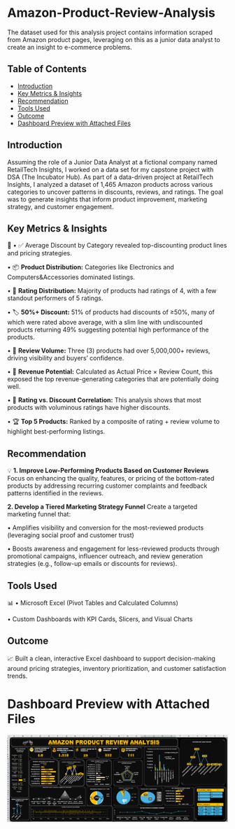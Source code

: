 # Amazon-Product-Review-Analysis
The dataset used for this analysis project contains information scraped from Amazon product pages, leveraging on this as a junior data analyst to create an insight to e-commerce problems.

## Table of Contents 
- [Introduction](#introduction)
- [Key Metrics & Insights](#key-metrics--insights)
- [Recommendation](#recommendation)
- [Tools Used](#tools-used)
- [Outcome](#outcome)
- [Dashboard Preview with Attached Files](#dashboard-preview-with-attached-files) 

## Introduction

Assuming the role of a Junior Data Analyst at a fictional company named RetailTech Insights, I worked on a data set for my capstone project with DSA (The Incubator Hub).
As part of a data-driven project at RetailTech Insights, I analyzed a dataset of 1,465 Amazon products across various categories to uncover patterns in discounts, reviews, and ratings. The goal was to generate insights that inform product improvement, marketing strategy, and customer engagement.

## Key Metrics & Insights
🔑
•	✅ Average Discount by Category revealed top-discounting product lines and pricing strategies.

•	📦 **Product Distribution:** Categories like Electronics and Computers&Accessories dominated listings.

•	🌟 **Rating Distribution:** Majority of products had ratings of 4, with a few standout performers of 5 ratings.

•	🏷️ **50%+ Discount:** 51% of products had discounts of ≥50%, many of which were rated above average, with a slim line with undiscounted products returning 49% suggesting potential high performance of the products.

•	💬 **Review Volume:** Three (3) products had over 5,000,000+ reviews, driving visibility and buyers’ confidence.

•	💸 **Revenue Potential:** Calculated as Actual Price × Review Count, this exposed the top revenue-generating categories that are potentially doing well.

•	🔁 **Rating vs. Discount Correlation:** This analysis shows that most products with voluminous ratings have higher discounts.

•	🏆 **Top 5 Products:** Ranked by a composite of rating + review volume to highlight best-performing listings.

## Recommendation 
💡
**1. Improve Low-Performing Products Based on Customer Reviews**
Focus on enhancing the quality, features, or pricing of the bottom-rated products by addressing recurring customer complaints and feedback patterns identified in the reviews.

**2. Develop a Tiered Marketing Strategy Funnel**
Create a targeted marketing funnel that:

•	Amplifies visibility and conversion for the most-reviewed products (leveraging social proof and customer trust)

•	Boosts awareness and engagement for less-reviewed products through promotional campaigns, influencer outreach, and review generation strategies (e.g., follow-up emails or discounts for reviews).

## Tools Used
📊
•	Microsoft Excel (Pivot Tables and Calculated Columns)

•	Custom Dashboards with KPI Cards, Slicers, and Visual Charts

## Outcome 
📈 Built a clean, interactive Excel dashboard to support decision-making around pricing strategies, inventory prioritization, and customer satisfaction trends.

# Dashboard Preview with Attached Files 
![Dashboard with KPIs](Dashboard%20with%20KPIs%20metrics.png)


